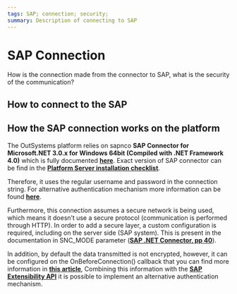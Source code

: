 ```yaml
---
tags: SAP; connection; security;
summary: Description of connecting to SAP
---
```


# SAP Connection

How is the connection made from the connector to SAP, what is the security of the communication?

## How to connect to the SAP 

## How the SAP connection works on the platform

The OutSystems platform relies on sapnco **SAP Connector for Microsoft.NET 3.0.x for Windows 64bit (Compiled with .NET Framework 4.0)** which is fully documented **[here](http://logosworld.com/docs/SAP/Connector/SAP%20Connector%20for%20Microsoft%20.NET%20%20NCo_30_ProgrammingGuide.pdf)**. Exact version of SAP connector can be find in the **[Platform Server installation checklist](http://www.outsystems.com/goto/checklist-11?_gl=1*jfriof*_ga*MTY1NzI5NTk0LjE2MTUyODQyOTg.*_ga_ZD4DTMHWR2*MTYxNTM4Nzk0NC44LjEuMTYxNTM4ODc2MC42MA..)**.


Therefore, it uses the regular username and password in the connection string. For alternative authentication mechanism more information can be found **[here](https://success.outsystems.com/Documentation/11/Reference/OutSystems_Language/Extensibility_and_Integration/SAP/SAP_Connection)**.


Furthermore, this connection assumes a secure network is being used, which means it doesn’t use a secure protocol (communication is performed through HTTP).
In order to add a secure layer, a custom configuration is required, including on the server side (SAP system). This is present in the documentation in SNC_MODE parameter (**[SAP .NET Connector, pp 40](http://logosworld.com/docs/SAP/Connector/SAP%20Connector%20for%20Microsoft%20.NET%20%20NCo_30_ProgrammingGuide.pdf)**).


In addition, by default the data transmitted is not encrypted, however, it can be configured on the OnBeforeConnection() callback that you can find more information in **[this article](https://success.outsystems.com/Documentation/11/Extensibility_and_Integration/SAP/Integrate_with_a_SAP_System)**, Combining this information with the **[SAP Extensibility API](https://success.outsystems.com/Documentation/10/Reference/OutSystems_APIs/SAP_Extensibility_API#SAPConnection_Class_Net)** it is possible to implement an alternative authentication mechanism. 
